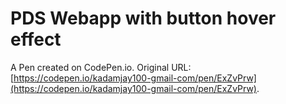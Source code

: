 # PDS Webapp with button hover effect

A Pen created on CodePen.io. Original URL: [https://codepen.io/kadamjay100-gmail-com/pen/ExZvPrw](https://codepen.io/kadamjay100-gmail-com/pen/ExZvPrw).


